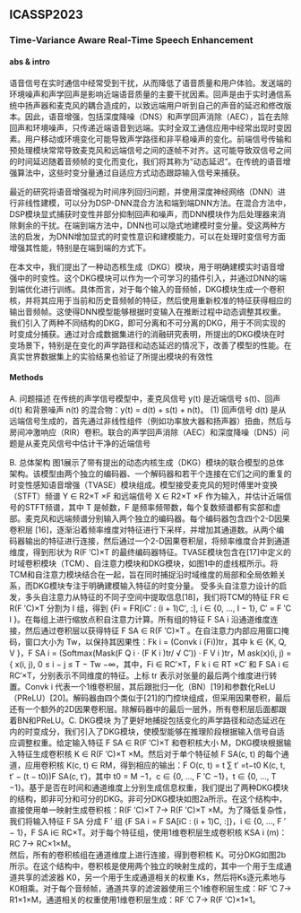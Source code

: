 
## ICASSP2023

### Time-Variance Aware Real-Time Speech Enhancement

#### abs & intro
语音信号在实时通信中经常受到干扰，从而降低了语音质量和用户体验。发送端的环境噪声和声学回声是影响近端语音质量的主要干扰因素。回声是由于实时通信系统中扬声器和麦克风的耦合造成的，以致远端用户听到自己的声音的延迟和修改版本。因此，语音增强，包括深度降噪（DNS）和声学回声消除（AEC），旨在去除回声和环境噪声，只传递近端语音到远端。实时全双工通信应用中经常出现时变因素。用户移动或环境变化可能导致声学路径和非平稳噪声的变化。前端信号传输和预处理模块常常导致麦克风和远端信号之间的逐帧不对齐。这可能导致双信号之间的时间延迟随着音频帧的变化而变化，我们将其称为“动态延迟”。在传统的语音增强算法中，这些时变分量通过自适应方式动态跟踪输入信号来捕获。

最近的研究将语音增强视为时间序列回归问题，并使用深度神经网络（DNN）进行非线性建模，可以分为DSP-DNN混合方法和端到端DNN方法。在混合方法中，DSP模块显式捕获时变性并部分抑制回声和噪声，而DNN模块作为后处理器来消除剩余的干扰。在端到端方法中，DNN也可以隐式地建模时变分量。受这两种方法的启发，为DNN增加显式的时变性意识和建模能力，可以在处理时变信号方面增强其性能，特别是在端到端的方式下。

在本文中，我们提出了一种动态核生成（DKG）模块，用于明确建模实时语音增强中的时变性。这个DKG模块可以作为一个可学习的插件引入，并通过DNN的端到端优化进行训练。具体而言，对于每个输入的音频帧，DKG模块生成一个卷积核，并将其应用于当前和历史音频帧的特征，然后使用重新校准的特征获得相应的输出音频帧。这使得DNN模型能够根据时变输入在推断过程中动态调整其权重。我们引入了两种不同结构的DKG，即可分离和不可分离的DKG，用于不同实现的时变成分捕获。通过对合成数据集进行的消融研究表明，所提出的DKG模块在时变场景下，特别是在变化的声学路径和动态延迟的情况下，改善了模型的性能。在真实世界数据集上的实验结果也验证了所提出模块的有效性

#### Methods
  
A. 问题描述 在传统的声学信号模型中，麦克风信号 y(t) 是近端信号 s(t)、回声 d(t) 和背景噪声 n(t) 的混合物：y(t) = d(t) + s(t) + n(t)。 (1) 回声信号 d(t) 是从远端信号生成的，首先通过非线性组件（例如功率放大器和扬声器）扭曲，然后与房间冲激响应（RIR）卷积。联合的声学回声消除（AEC）和深度降噪（DNS）问题是从麦克风信号中估计干净的近端信号

B. 总体架构 图1展示了带有提出的动态内核生成（DKG）模块的联合模型的总体架构。该模型由两个独立的编码器、一个解码器和若干个连接在它们之间的重复的时变性感知语音增强（TVASE）模块组成。模型接受麦克风的短时傅里叶变换（STFT）频谱 Y ∈ R2×T ×F 和远端信号 X ∈ R2×T ×F 作为输入，并估计近端信号的STFT频谱，其中 T 是帧数，F 是频率频带数，每个复数频谱都有实部和虚部。麦克风和远端频谱分别输入两个独立的编码器。每个编码器包含四个2-D因果卷积层 [16]，逐渐沿着频率维度对特征进行下采样，并增加其通道数。从两个编码器输出的特征进行连接，然后通过一个2-D因果卷积层，将频率维度合并到通道维度，得到形状为 R(F ′C)×T 的最终编码器特征。TVASE模块包含在[17]中定义的时域卷积模块（TCM）、自注意力模块和DKG模块，如图1中的虚线框所示。将TCM和自注意力模块结合在一起，旨在同时捕捉沿时域维度的局部和全局依赖关系，而DKG模块专注于明确建模输入特征的时变分量。
受多头自注意力设计的启发，多头自注意力从特征的不同子空间中提取信息[18]，我们将TCM的特征 FR ∈ R(F ′C)×T 分割为 I 组，得到 {Fi = FR[iC′ : (i + 1)C′, :], i ∈ {0, ..., I − 1}, C′ = F ′C I }。在每组上进行缩放点积自注意力计算。所有组的特征 F SA i 沿通道维度连接，然后通过卷积层以获得特征 F SA ∈ R(F ′C)×T 。在自注意力内部应用窗口掩码，窗口大小为 Tw，以保持其因果性：Fk i = (Convk i (Fi))tr，其中 k ∈ {K, Q, V }，F SA i = (Softmax(Mask(F Q i · (F K i )tr/ √ C′)) · F V i )tr，M ask(x)(i, j) = { x(i, j), 0 ≤ i − j ≤ T − Tw −∞，其中，Fi ∈ RC′×T，F k i ∈ RT ×C′ 和 F SA i ∈ RC′×T，分别表示不同维度的特征。上标 tr 表示对张量的最后两个维度进行转置。Convk i 代表一个1维卷积层，其后跟批归一化（BN）[19]和参数化ReLU（PReLU）[20]。解码器由四个类似于[21]的门控块组成，但采用因果卷积，最后还有一个额外的2D因果卷积层。除解码器中的最后一层外，所有卷积层后面都跟着BN和PReLU。C. DKG模块 为了更好地捕捉包括变化的声学路径和动态延迟在内的时变成分，我们引入了DKG模块，使模型能够在推理阶段根据输入信号自适应调整权重。给定输入特征 F SA ∈ R(F ′C)×T 和卷积核大小 M，DKG模块根据输入特征生成卷积核 K ∈ R(F ′C)×T ×M。然后对于单个特征帧 F SA(c, t) 的每个通道，应用卷积核 K(c, t) ∈ RM，得到相应的输出：F O(c, t) = t ∑ t′ =t−t0 K(c, t, t′ − (t − t0))F SA(c, t′)，其中 t0 = M −1，c ∈ {0, ..., F ′C −1}，t ∈ {0, ..., T −1}。基于是否在时间和通道维度上分别生成信息权重，我们提出了两种DKG模块的结构，即非可分和可分的DKG。非可分DKG模块如图2a所示。在这个结构中，直接使用单一映射生成卷积核：R(F ′C)×T 7→ R(F ′C)×T ×M。为了降低复杂性，我们将输入特征 F SA 分成 F ′ 组 {F SA i = F SA[iC : (i + 1)C, :]}，i ∈ {0, ..., F ′ − 1}，F SA i∈ RC×T。对于每个特征组，使用1维卷积层生成卷积核 KSA i (m)：RC 7→ RC×1×M。  
然后，所有的卷积核组在通道维度上进行连接，得到卷积核 K。可分DKG如图2b所示。在这个结构中，卷积核是使用两个独立的映射生成的，其中一个用于生成通道共享的滤波器 K0，另一个用于生成通道相关的权重 Ks，然后将Ks逐元素地与K0相乘。对于每个音频帧，通道共享的滤波器使用三个1维卷积层生成：RF ′C 7→ R1×1×M，通道相关的权重使用1维卷积层生成：RF ′C 7→ R(F ′C)×1×1。

